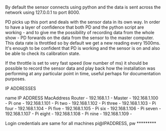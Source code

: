 By default the sensor connects using python and the data is sent across the network using 127.0.0.1 to port 8000.

PD picks up this port and deals with the sensor data in its own way.
In order to have a layer of confidence that both PD and the python script are working - and to give me the possibility of recording data from the whole show - PD forwards on the data from the sensor to the master computer. This data rate is throttled so by default we get a new reading every 1500ms. It's enough to be confident that PD is working and the sensor is on and also be able to check its calibration state.

If the throttle is set to very fast speed (low number of ms) it should be possible to record the sensor data and play back how the installation was performing at any particular point in time, useful perhaps for documentation purposes.


IP ADDRESSES

name  IP ADDRESS  MacAddress
Router - 192.168.1.1 -
Master - 192.168.1.100 -
Pi one - 192.168.1.101 -
Pi two - 192.168.1.102 -
Pi three - 192.168.1.103 -
Pi four - 192.168.1.104 -
Pi five - 192.168.1.105 -
Pi six - 192.168.1.106 -
Pi seven - 192.168.1.107 -
Pi eight - 192.168.1.108 -
Pi nine - 192.168.1.109 -

Login credentials are same for all machines
pi@IPADDRESS, pw *********
